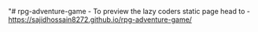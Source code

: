 "# rpg-adventure-game - To preview the lazy coders static page head to - https://sajidhossain8272.github.io/rpg-adventure-game/
